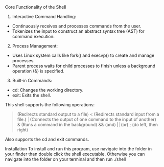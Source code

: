 Core Functionality of the Shell

1. Interactive Command Handling:
  - Continuously receives and processes commands from the user.
  - Tokenizes the input to construct an abstract syntax tree (AST) for command execution.

2. Process Management:
  - Uses Linux system calls like fork() and execvp() to create and manage processes.
  - Parent process waits for child processes to finish unless a background operation (&) is specified.
3. Built-in Commands:
  - cd: Changes the working directory.
  - exit: Exits the shell.


This shell supports the following operations:

> (Redirects standard output to a file)
< (Redirects standard input from a file.)
| (Connects the output of one command to the input of another)
& (Runs a command in the background)
&& (and)
|| (or)
; (do left, then right)

Also supports the cd and exit commands.

Installation
To install and run this program, use navigate into the folder in your finder than double click the shell executable. Otherwise you can navigate
into the folder on your terminal and then run ./shell
